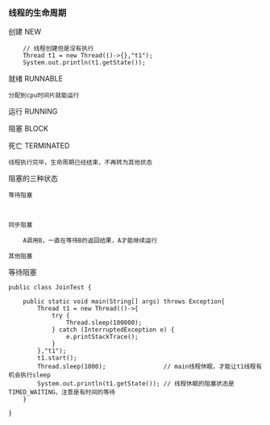 ### 线程的生命周期

创建 NEW

        // 线程创建但是没有执行
        Thread t1 = new Thread(()->{},"t1");
        System.out.println(t1.getState());

就绪 RUNNABLE

    分配到cpu时间片就能运行

运行 RUNNING

阻塞 BLOCK

死亡 TERMINATED

    线程执行完毕，生命周期已经结束，不再转为其他状态

阻塞的三种状态

    等待阻塞

        
    
    同步阻塞

        A调用B，一直在等待B的返回结果，A才能继续运行

    其他阻塞

等待阻塞
```jshelllanguage
public class JoinTest {

    public static void main(String[] args) throws Exception{
        Thread t1 = new Thread(()->{
            try {
                Thread.sleep(100000);
            } catch (InterruptedException e) {
                e.printStackTrace();
            }
        },"t1");
        t1.start();
        Thread.sleep(1000);                // main线程休眠，才能让t1线程有机会执行sleep
        System.out.println(t1.getState()); // 线程休眠的阻塞状态是TIMED_WAITING，注意是有时间的等待
    }

}
```